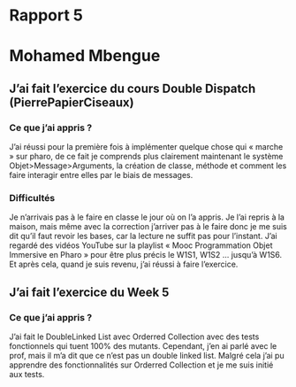 # Rapport 5
# Mohamed Mbengue
## J’ai fait l’exercice du cours Double Dispatch (PierrePapierCiseaux)
### Ce que j’ai appris ?
J’ai réussi pour la première fois à implémenter quelque chose qui « marche » sur pharo, de ce fait je comprends plus clairement maintenant le système Objet>Message>Arguments, la création de classe, méthode et comment les faire interagir entre elles par le biais de messages.
### Difficultés
Je n’arrivais pas à le faire en classe le jour où on l’a appris. Je l’ai repris à la maison, mais même avec la correction j’arriver pas à le faire donc je me suis dit qu’il faut revoir les bases, car la lecture ne suffit pas pour l’instant. J’ai regardé des vidéos YouTube sur la playlist « Mooc Programmation Objet Immersive en Pharo » pour être plus précis le W1S1, W1S2 … jusqu’à W1S6.
Et après cela, quand je suis revenu, j’ai réussi à faire l’exercice.

## J’ai fait l’exercice du Week 5
### Ce que j’ai appris ?
J’ai fait le DoubleLinked List avec Orderred Collection avec des tests fonctionnels qui tuent 100% des mutants. Cependant, j’en ai parlé avec le prof, mais il m’a dit que ce n’est pas un double linked list. 
Malgré cela j’ai pu apprendre des fonctionnalités sur Orderred Collection et je me suis initié aux tests.